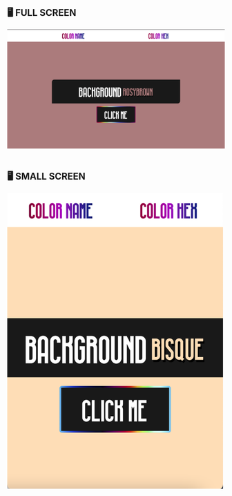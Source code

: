 <h2>🖥 FULL SCREEN</h2>
<img src="https://github.com/ediaz-ce/JavaScript-Vanilla/blob/main/Color-change/Proyect/color-full-screen.png">
<br>
<br>
<h2>🖥 SMALL SCREEN</h2>
<img src="https://github.com/ediaz-ce/JavaScript-Vanilla/blob/main/Color-change/Proyect/color-small-screen.png" style="height:686px; width:500px">
